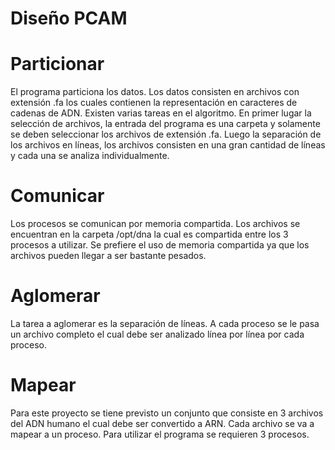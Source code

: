 # Diseño PCAM

# Particionar

El programa particiona los datos. Los datos consisten en archivos con extensión .fa los cuales contienen la representación en caracteres de cadenas de ADN.
Existen varias tareas en el algoritmo. En primer lugar la selección de archivos, la entrada del programa es una carpeta y solamente se deben seleccionar 
los archivos de extensión .fa. Luego la separación de los archivos en líneas, los archivos consisten en una gran cantidad de líneas y cada una se analiza individualmente.


# Comunicar

Los procesos se comunican por memoria compartida. Los archivos se encuentran en la carpeta /opt/dna la cual es compartida entre los 3 procesos a utilizar.
Se prefiere el uso de memoria compartida ya que los archivos pueden llegar a ser bastante pesados.

# Aglomerar

La tarea a aglomerar es la separación de líneas. A cada proceso se le pasa un archivo completo el cual debe ser analizado línea por línea por cada proceso.

# Mapear

Para este proyecto se tiene previsto un conjunto que consiste en 3 archivos del ADN humano el cual debe ser convertido a ARN. Cada archivo se va a mapear a 
un proceso. Para utilizar el programa se requieren 3 procesos. 
